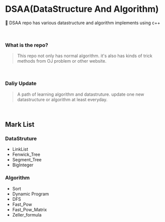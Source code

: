 # DSAA(DataStructure And Algorithm)
:wrench: DSAA repo has various datastructure and algorithm implements using c++

<br>

### What is the repo?
> This repo not only has normal algorithm. it's also has kinds of 
> trick methods from OJ problem or other website.

<br>



### Daliy Update
> A path of learning algorithm and datastruture. update one new datastructure or algorithm at least everyday.

<br>




## Mark List

### DataStruture
- LinkList
- Fenwick_Tree
- Segment_Tree
- BigInteger

### Algorithm
- Sort
- Dynamic Program
- DFS
- Fast_Pow
- Fast_Pow_Matrix
- Zeller_formula
